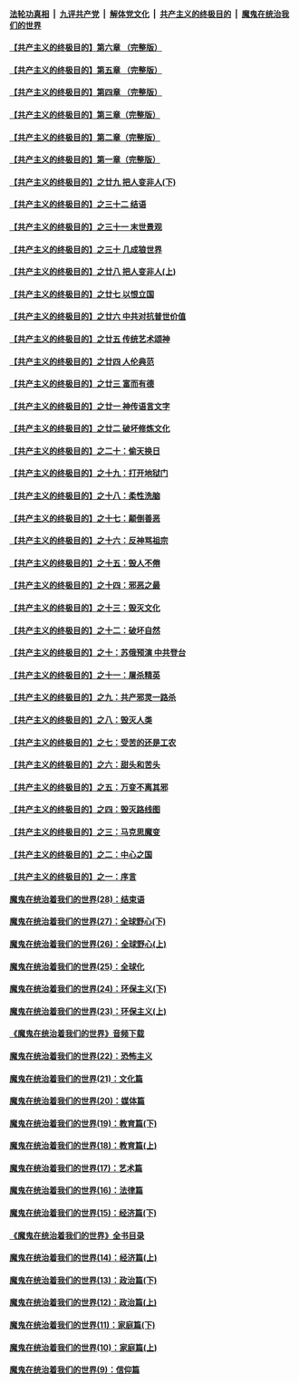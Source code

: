 ####  [法轮功真相](../../../../basic/blob/master/README.md?t=06062031) &nbsp;|&nbsp; [九评共产党](../../../../9ping.md/blob/master/README.md?t=06062031) &nbsp;|&nbsp; [解体党文化](../../../../jtdwh.md/blob/master/README.md?t=06062031)  &nbsp;|&nbsp; [共产主义的终极目的](../../../../gczydzjmd.md/blob/master/README.md?t=06062031) &nbsp;|&nbsp; [魔鬼在统治我们的世界](../../../../mgztzwmdsj.md/blob/master/README.md?t=06062031) 

#### [【共产主义的终极目的】第六章 （完整版）](../pages/nsc422/n11428913.md?t=06062031) 

#### [【共产主义的终极目的】第五章 （完整版）](../pages/nsc422/n11428912.md?t=06062031) 

#### [【共产主义的终极目的】第四章 （完整版）](../pages/nsc422/n11428907.md?t=06062031) 

#### [【共产主义的终极目的】第三章（完整版）](../pages/nsc422/n11428848.md?t=06062031) 

#### [【共产主义的终极目的】第二章（完整版）](../pages/nsc422/n11428831.md?t=06062031) 

#### [【共产主义的终极目的】第一章（完整版）](../pages/nsc422/n11417651.md?t=06062031) 

#### [【共产主义的终极目的】之廿九 把人变非人(下)](../pages/nsc422/n11344140.md?t=06062031) 

#### [【共产主义的终极目的】之三十二 结语](../pages/nsc422/n11360535.md?t=06062031) 

#### [【共产主义的终极目的】之三十一 末世景观](../pages/nsc422/n11351129.md?t=06062031) 

#### [【共产主义的终极目的】之三十 几成狼世界](../pages/nsc422/n11348280.md?t=06062031) 

#### [【共产主义的终极目的】之廿八 把人变非人(上)](../pages/nsc422/n11340492.md?t=06062031) 

#### [【共产主义的终极目的】之廿七 以恨立国](../pages/nsc422/n11336944.md?t=06062031) 

#### [【共产主义的终极目的】之廿六 中共对抗普世价值](../pages/nsc422/n11324785.md?t=06062031) 

#### [【共产主义的终极目的】之廿五 传统艺术颂神](../pages/nsc422/n11296396.md?t=06062031) 

#### [【共产主义的终极目的】之廿四 人伦典范](../pages/nsc422/n11296397.md?t=06062031) 

#### [【共产主义的终极目的】之廿三 富而有德](../pages/nsc422/n11283598.md?t=06062031) 

#### [【共产主义的终极目的】之廿一 神传语言文字](../pages/nsc422/n11263265.md?t=06062031) 

#### [【共产主义的终极目的】之廿二 破坏修炼文化](../pages/nsc422/n11245728.md?t=06062031) 

#### [【共产主义的终极目的】之二十：偷天换日](../pages/nsc422/n11238846.md?t=06062031) 

#### [【共产主义的终极目的】之十九：打开地狱门](../pages/nsc422/n11206376.md?t=06062031) 

#### [【共产主义的终极目的】之十八：柔性洗脑](../pages/nsc422/n11199994.md?t=06062031) 

#### [【共产主义的终极目的】之十七：颠倒善恶](../pages/nsc422/n11179782.md?t=06062031) 

#### [【共产主义的终极目的】之十六：反神骂祖宗](../pages/nsc422/n11166798.md?t=06062031) 

#### [【共产主义的终极目的】之十五：毁人不倦](../pages/nsc422/n11166792.md?t=06062031) 

#### [【共产主义的终极目的】之十四：邪恶之最](../pages/nsc422/n11150249.md?t=06062031) 

#### [【共产主义的终极目的】之十三：毁灭文化](../pages/nsc422/n11135227.md?t=06062031) 

#### [【共产主义的终极目的】之十二：破坏自然](../pages/nsc422/n11135214.md?t=06062031) 

#### [【共产主义的终极目的】之十：苏俄预演 中共登台](../pages/nsc422/n11118424.md?t=06062031) 

#### [【共产主义的终极目的】之十一：屠杀精英](../pages/nsc422/n11118442.md?t=06062031) 

#### [【共产主义的终极目的】之九：共产邪灵一路杀](../pages/nsc422/n11114139.md?t=06062031) 

#### [【共产主义的终极目的】之八：毁灭人类](../pages/nsc422/n11108503.md?t=06062031) 

#### [【共产主义的终极目的】之七：受苦的还是工农](../pages/nsc422/n11101809.md?t=06062031) 

#### [【共产主义的终极目的】之六：甜头和苦头](../pages/nsc422/n11096971.md?t=06062031) 

#### [【共产主义的终极目的】之五：万变不离其邪](../pages/nsc422/n11091285.md?t=06062031) 

#### [【共产主义的终极目的】之四：毁灭路线图](../pages/nsc422/n11086284.md?t=06062031) 

#### [【共产主义的终极目的】之三：马克思魔变](../pages/nsc422/n11061941.md?t=06062031) 

#### [【共产主义的终极目的】之二：中心之国](../pages/nsc422/n11047728.md?t=06062031) 

#### [【共产主义的终极目的】之一：序言](../pages/nsc422/n11086077.md?t=06062031) 

#### [魔鬼在统治着我们的世界(28)：结束语](../pages/nsc422/n10936246.md?t=06062031) 

#### [魔鬼在统治着我们的世界(27)：全球野心(下)](../pages/nsc422/n10928319.md?t=06062031) 

#### [魔鬼在统治着我们的世界(26)：全球野心(上)](../pages/nsc422/n10900318.md?t=06062031) 

#### [魔鬼在统治着我们的世界(25)：全球化](../pages/nsc422/n10788205.md?t=06062031) 

#### [魔鬼在统治着我们的世界(24)：环保主义(下)](../pages/nsc422/n10695307.md?t=06062031) 

#### [魔鬼在统治着我们的世界(23)：环保主义(上)](../pages/nsc422/n10688613.md?t=06062031) 

#### [《魔鬼在统治着我们的世界》音频下载](../pages/nsc422/n10635553.md?t=06062031) 

#### [魔鬼在统治着我们的世界(22)：恐怖主义](../pages/nsc422/n10614727.md?t=06062031) 

#### [魔鬼在统治着我们的世界(21)：文化篇](../pages/nsc422/n10597706.md?t=06062031) 

#### [魔鬼在统治着我们的世界(20)：媒体篇](../pages/nsc422/n10586579.md?t=06062031) 

#### [魔鬼在统治着我们的世界(19)：教育篇(下)](../pages/nsc422/n10564808.md?t=06062031) 

#### [魔鬼在统治着我们的世界(18)：教育篇(上)](../pages/nsc422/n10526970.md?t=06062031) 

#### [魔鬼在统治着我们的世界(17)：艺术篇](../pages/nsc422/n10499093.md?t=06062031) 

#### [魔鬼在统治着我们的世界(16)：法律篇](../pages/nsc422/n10485969.md?t=06062031) 

#### [魔鬼在统治着我们的世界(15)：经济篇(下)](../pages/nsc422/n10469975.md?t=06062031) 

#### [《魔鬼在统治着我们的世界》全书目录](../pages/nsc422/n10464261.md?t=06062031) 

#### [魔鬼在统治着我们的世界(14)：经济篇(上)](../pages/nsc422/n10457370.md?t=06062031) 

#### [魔鬼在统治着我们的世界(13)：政治篇(下)](../pages/nsc422/n10448270.md?t=06062031) 

#### [魔鬼在统治着我们的世界(12)：政治篇(上)](../pages/nsc422/n10444576.md?t=06062031) 

#### [魔鬼在统治着我们的世界(11)：家庭篇(下)](../pages/nsc422/n10440961.md?t=06062031) 

#### [魔鬼在统治着我们的世界(10)：家庭篇(上)](../pages/nsc422/n10435448.md?t=06062031) 

#### [魔鬼在统治着我们的世界(9)：信仰篇](../pages/nsc422/n10432159.md?t=06062031) 

